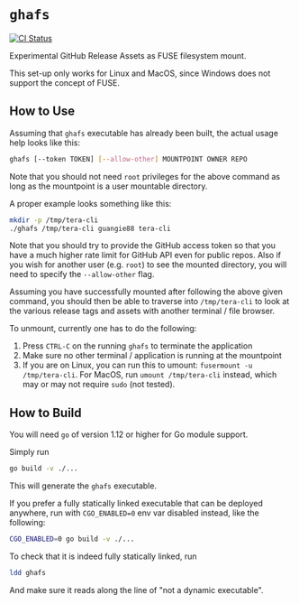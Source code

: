 # `ghafs`

[![CI Status](https://img.shields.io/github/workflow/status/guangie88/ghafs/ci/master?label=ci&logo=github&style=for-the-badge)](https://github.com/guangie88/ghafs/actions)

Experimental GitHub Release Assets as FUSE filesystem mount.

This set-up only works for Linux and MacOS, since Windows does not support the
concept of FUSE.

## How to Use

Assuming that `ghafs` executable has already been built, the actual usage help
looks like this:

```bash
ghafs [--token TOKEN] [--allow-other] MOUNTPOINT OWNER REPO
```

Note that you should not need `root` privileges for the above command as long as
the mountpoint is a user mountable directory.

A proper example looks something like this:

```bash
mkdir -p /tmp/tera-cli
./ghafs /tmp/tera-cli guangie88 tera-cli
```

Note that you should try to provide the GitHub access token so that you have a
much higher rate limit for GitHub API even for public repos. Also if you wish
for another user (e.g. `root`) to see the mounted directory, you will need to
specify the `--allow-other` flag.

Assuming you have successfully mounted after following the above given command,
you should then be able to traverse into `/tmp/tera-cli` to look at the various
release tags and assets with another terminal / file browser.

To unmount, currently one has to do the following:

1. Press `CTRL-C` on the running `ghafs` to terminate the application
2. Make sure no other terminal / application is running at the mountpoint
3. If you are on Linux, you can run this to umount:
   `fusermount -u /tmp/tera-cli`.
   For MacOS, run `umount /tmp/tera-cli` instead,
   which may or may not require `sudo` (not tested).

## How to Build

You will need `go` of version 1.12 or higher for Go module support.

Simply run

```bash
go build -v ./...
```

This will generate the `ghafs` executable.

If you prefer a fully statically linked executable that can be deployed
anywhere, run with `CGO_ENABLED=0` env var disabled instead, like the following:

```bash
CGO_ENABLED=0 go build -v ./...
```

To check that it is indeed fully statically linked, run

```bash
ldd ghafs
```

And make sure it reads along the line of "not a dynamic executable".
